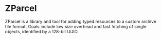 # ZParcel

ZParcel is a library and tool for adding typed resources to a custom archive file format.
Goals include low size overhead and fast fetching of single objects, identified by a 128-bit UUID.
